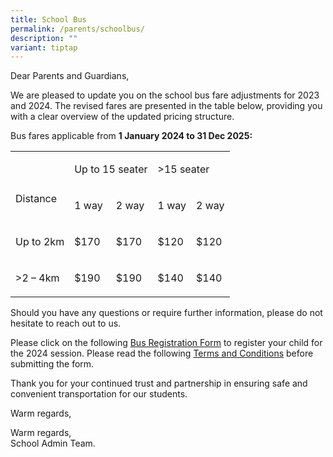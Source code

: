 ```yaml
---
title: School Bus
permalink: /parents/schoolbus/
description: ""
variant: tiptap
---
```

<p>Dear Parents and Guardians,</p>
<p>We are pleased to update you on the school bus fare adjustments for 2023
and 2024. The revised fares are presented in the table below, providing
you with a clear overview of the updated pricing structure.</p>
<p>Bus fares applicable from <strong>1 January 2024 to 31 Dec 2025:</strong>
</p>
<table style="minWidth: 125px">
<colgroup>
<col>
<col>
<col>
<col>
<col>
</colgroup>
<tbody>
<tr>
<td rowspan="2" colspan="1">
<p><strong>&nbsp;</strong>
</p>
<p>Distance</p>
</td>
<td rowspan="1" colspan="2">
<p>Up to 15 seater</p>
</td>
<td rowspan="1" colspan="2">
<p>&gt;15 seater</p>
</td>
</tr>
<tr>
<td rowspan="1" colspan="1">
<p>1 way</p>
</td>
<td rowspan="1" colspan="1">
<p>2 way</p>
</td>
<td rowspan="1" colspan="1">
<p>1 way</p>
</td>
<td rowspan="1" colspan="1">
<p>2 way</p>
</td>
</tr>
<tr>
<td rowspan="1" colspan="1">
<p>Up to 2km</p>
</td>
<td rowspan="1" colspan="1">
<p>$170</p>
</td>
<td rowspan="1" colspan="1">
<p>$170</p>
</td>
<td rowspan="1" colspan="1">
<p>$120</p>
</td>
<td rowspan="1" colspan="1">
<p>$120</p>
</td>
</tr>
<tr>
<td rowspan="1" colspan="1">
<p>&gt;2 – 4km</p>
</td>
<td rowspan="1" colspan="1">
<p>$190</p>
</td>
<td rowspan="1" colspan="1">
<p>$190</p>
</td>
<td rowspan="1" colspan="1">
<p>$140</p>
</td>
<td rowspan="1" colspan="1">
<p>$140</p>
</td>
</tr>
</tbody>
</table>
<p>Should you have any questions or require further information, please do
not hesitate to reach out to us.</p>
<p>Please click on the following <a href="https://form.gov.sg/616778ce812f4c00144f8f29" rel="noopener noreferrer nofollow" target="_blank">Bus Registration Form</a> to
register your child for the 2024 session. Please read the following <a href="/files/Parents/schools bus terms and conditions .pdf" rel="noopener noreferrer nofollow" target="_blank">Terms and Conditions</a> before
submitting the form.</p>
<p>Thank you for your continued trust and partnership in ensuring safe and
convenient transportation for our students.</p>
<p>Warm regards,</p>
<p>Warm regards,
<br>School Admin Team.</p>